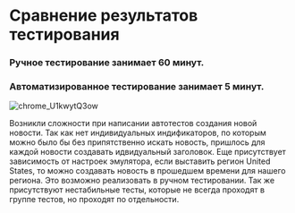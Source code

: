 # Сравнение результатов тестирования
### Ручное тестирование занимает 60 минут.
### Автоматизированное тестирование занимает 5 минут.

![chrome_U1kwytQ3ow](https://github.com/user-attachments/assets/e98caf4a-44c0-4d73-9dcb-7a46b7749c5f)

Возникли сложности при написании автотестов создания новой новости. 
Так как нет индивидуальных индификаторов, по которым можно было бы без припятственно искать новость, 
пришлось для каждой новости создавать идвидуальный заголовок. Еще присутствует зависимость от настроек
эмулятора, если выставить регион United States, то можно создавать новость в прошедшем времени для нашего региона.
Это возможно реализовать в ручном тестировании.
Так же присутствуют нестабильные тесты, которые не всегда проходят в группе тестов, но проходят по отдельности.
